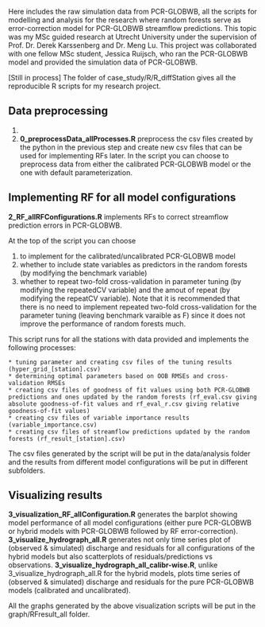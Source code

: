 Here includes the raw simulation data from PCR-GLOBWB, all the scripts for modelling and analysis for the research where random forests serve as error-correction model for PCR-GLOBWB streamflow predictions. This topic was my MSc guided research at Utrecht University under the supervision of Prof. Dr. Derek Karssenberg and Dr. Meng Lu. This project was collaborated with one fellow MSc student, Jessica Ruijsch, who ran the PCR-GLOBWB model and provided the simulation data of PCR-GLOBWB. 

[Still in process]
The folder of case_study/R/R_diffStation gives all the reproducible R scripts for my research project. 

## Data preprocessing

1. 
2. **0_preprocessData_allProcesses.R** preprocess the csv files created by the python in the previous step and create new csv files that can be used for implementing RFs later. In the script you can choose to preprocess data from either the calibrated PCR-GLOBWB model or the one with default parameterization.

## Implementing RF for all model configurations
**2_RF_allRFConfigurations.R** implements RFs to correct streamflow prediction errors in PCR-GLOBWB. 

At the top of the script you can choose 

1. to implement for the calibrated/uncalibrated PCR-GLOBWB model 
2. whether to include state variables as predictors in the random forests (by modifying the benchmark variable) 
3. whether to repeat two-fold cross-validation in parameter tuning (by modifying the repeatedCV variable) and the amout of repeat (by modifying the repeatCV variable). Note that it is recommended that there is no need to implement repeated two-fold cross-validation for the parameter tuning (leaving benchmark varaible as F) since it does not improve the performance of random forests much. 

This script runs for all the stations with data provided and implements the following processes:

    * tuning parameter and creating csv files of the tuning results (hyper_grid_[station].csv)
    * determining optimal parameters based on OOB RMSEs and cross-validation RMSEs
    * creating csv files of goodness of fit values using both PCR-GLOBWB predictions and ones updated by the random forests (rf_eval.csv giving absolute goodness-of-fit values and rf_eval_r.csv giving relative goodness-of-fit values)
    * creating csv files of variable importance results (variable_importance.csv)
    * creating csv files of streamflow predictions updated by the random forests (rf_result_[station].csv)

The csv files generated by the script will be put in the data/analysis folder and the results from different model configurations will be put in different subfolders.
## Visualizing results
**3_visualization_RF_allConfiguration.R** generates the barplot showing model performance of all model configurations (either pure PCR-GLOBWB or hybrid models with PCR-GLOBWB followed by RF error-correction). 
**3_visualize_hydrograph_all.R** generates not only time series plot of (observed & simulated) discharge and residuals for all configurations of the hybrid models but also scatterplots of residuals/predictions vs observations.
**3_visualize_hydrograph_all_calibr-wise.R**, unlike 3_visualize_hydrograph_all.R for the hybrid models, plots time series of (observed & simulated) discharge and residuals for the pure PCR-GLOBWB models (calibrated and uncalibrated). 

All the graphs generated by the above visualization scripts will be put in the graph/RFresult_all folder.


